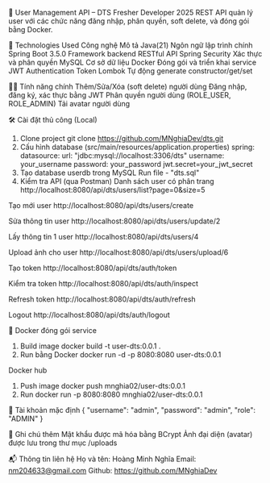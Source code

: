 📌 User Management API – DTS Fresher Developer 2025
REST API quản lý user với các chức năng đăng nhập, phân quyền, soft delete, và đóng gói bằng Docker.

📁 Technologies Used
Công nghệ	        Mô tả
Java(21)	        Ngôn ngữ lập trình chính
Spring Boot 3.5.0	Framework backend RESTful API
Spring Security 	Xác thực và phân quyền
MySQL	            Cơ sở dữ liệu
Docker	            Đóng gói và triển khai service
JWT	                Authentication Token
Lombok	            Tự động generate constructor/get/set

🧑‍💼 Tính năng chính
Thêm/Sửa/Xóa (soft delete) người dùng
Đăng nhập, đăng ký, xác thực bằng JWT
Phân quyền người dùng (ROLE_USER, ROLE_ADMIN)
Tải avatar người dùng

🛠️ Cài đặt thủ công (Local)
1. Clone project
git clone https://github.com/MNghiaDev/dts.git
2. Cấu hình database (src/main/resources/application.properties)
spring:
  datasource:
    url: "jdbc:mysql://localhost:3306/dts"
    username: your_username
    password: your_password
jwt.secret=your_jwt_secret
3. Tạo database userdb trong MySQL
Run file - "dts.sql"
4. Kiểm tra API (qua Postman)
Danh sách user có phân trang
http://localhost:8080/api/dts/users/list?page=0&size=5

Tạo mới user
http://localhost:8080/api/dts/users/create

Sửa thông tin user
http://localhost:8080/api/dts/users/update/2

Lấy thông tin 1 user
http://localhost:8080/api/dts/users/4

Upload ảnh cho user
http://localhost:8080/api/dts/users/upload/6

Tạo token
http://localhost:8080/api/dts/auth/token

Kiểm tra token
http://localhost:8080/api/dts/auth/inspect

Refresh token
http://localhost:8080/api/dts/auth/refresh

Logout 
http://localhost:8080/api/dts/auth/logout

🐳 Docker đóng gói service
1. Build image
docker build -t user-dts:0.0.1 .
2. Run bằng Docker
docker run -d -p 8080:8080 user-dts:0.0.1

Docker hub
1. Push image
docker push mnghia02/user-dts:0.0.1
2. Run
docker run -p 8080:8080 mnghia02/user-dts:0.0.1


🔐 Tài khoản mặc định
{
  "username": "admin",
  "password": "admin",
  "role": "ADMIN"
}

📎 Ghi chú thêm
Mật khẩu được mã hóa bằng BCrypt
Ảnh đại diện (avatar) được lưu trong thư mục /uploads

📬 Thông tin liên hệ
Họ và tên: Hoàng Minh Nghĩa
Email: nm204633@gmail.com
Github: https://github.com/MNghiaDev